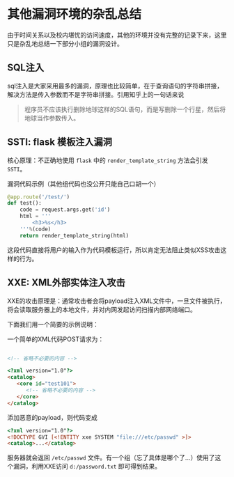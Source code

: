 # 其他漏洞环境的杂乱总结

由于时间关系以及校内堪忧的访问速度，其他的环境并没有完整的记录下来，这里只是杂乱地总结一下部分小组的漏洞设计。

## SQL注入

sql注入是大家采用最多的漏洞，原理也比较简单，在于查询语句的字符串拼接，解决方法是传入参数而不是字符串拼接。引用知乎上的一句话来说

> 程序员不应该执行删除地球这样的SQL语句，而是写删除一个行星，然后将地球当作参数传入。



## SSTI: flask 模板注入漏洞

核心原理：不正确地使用 `flask` 中的 `render_template_string` 方法会引发 `SSTI`。

漏洞代码示例（其他组代码也没公开只能自己口胡一个）

```py
@app.route('/test/')
def test():
    code = request.args.get('id')
    html = '''
        <h3>%s</h3>
    '''%(code)
    return render_template_string(html)
```

这段代码直接将用户的输入作为代码模板运行，所以肯定无法阻止类似XSS攻击这样的行为。


## XXE: XML外部实体注入攻击

XXE的攻击原理是：通常攻击者会将payload注入XML文件中，一旦文件被执行，将会读取服务器上的本地文件，并对内网发起访问扫描内部网络端口。

下面我们用一个简要的示例说明：

一个简单的XML代码POST请求为：

```html

<!-- 省略不必要的内容 -->

<?xml version="1.0"?>
<catalog>
   <core id="test101">
      <!-- 省略不必要的内容 -->
   </core>
</catalog>
```

添加恶意的payload，则代码变成

```html
<?xml version="1.0"?>
<!DOCTYPE GVI [<!ENTITY xxe SYSTEM "file:///etc/passwd" >]>
<catalog>...</catalog>
```

服务器就会返回 `/etc/passwd` 文件。有一个组（忘了具体是哪个了...）使用了这个漏洞，利用XXE访问 `d:/password.txt` 即可得到结果。

